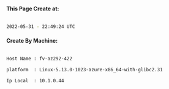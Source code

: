 
   
#### This Page Create at:

```bash

2022-05-31 - 22:49:24 UTC

```

#### Create By Machine:

```bash

Host Name : fv-az292-422

platform  : Linux-5.13.0-1023-azure-x86_64-with-glibc2.31

Ip Local  : 10.1.0.44

```

